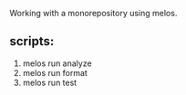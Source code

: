 Working with a monorepository using melos.

## scripts:

1. melos run analyze
2. melos run format
3. melos run test
